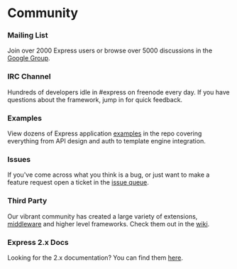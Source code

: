 # Community

<div id="mailing-list">
<h3>Mailing List</h3>

Join over 2000 Express users or browse over 5000
discussions in the [Google Group](https://groups.google.com/group/express-js).

</div>

<div id="irc">
<h3>IRC Channel</h3>

Hundreds of developers idle in #express on freenode every day.
If you have questions about the framework, jump in for quick
feedback.

</div>

<div id="examples">
<h3>Examples</h3>

View dozens of Express application [examples](https://github.com/strongloop/express/tree/master/examples)
in the repo covering everything from API design and auth
to template engine integration.

</div>

<div id="issues">
<h3>Issues</h3>

If you've come across what you think is a bug, or just want to make
a feature request open a ticket in the [issue queue](https://github.com/strongloop/express/issues).

</div>

<div id="extending">
<h3>Third Party</h3>

Our vibrant community has created a large variety of extensions,
[middleware](https://github.com/senchalabs/connect/wiki)
and higher level frameworks. Check them out in the
[wiki](https://github.com/strongloop/express/wiki).

</div>
<div id="2x">
<h3>Express 2.x Docs</h3>

Looking for the 2.x documentation? You can find them [here](/2x).

</div>
